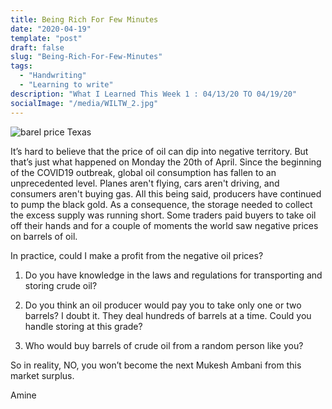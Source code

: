 ```yaml
---
title: Being Rich For Few Minutes
date: "2020-04-19"
template: "post"
draft: false
slug: "Being-Rich-For-Few-Minutes"
tags:
  - "Handwriting"
  - "Learning to write"
description: "What I Learned This Week 1 : 04/13/20 TO 04/19/20"
socialImage: "/media/WILTW_2.jpg"
---
```



![barel price Texas](/media/WILTW_2.jpg)

It’s hard to believe that the price of oil can dip into negative territory. But that’s just what happened on Monday the 20th of April.
Since the beginning of the COVID19 outbreak, global oil consumption has fallen to an unprecedented level. 
Planes aren't flying, cars aren't driving, and consumers aren't buying gas. All this being said, producers have continued to pump the black gold.
As a consequence, the storage needed to collect the excess supply was running short. Some traders paid buyers to take oil off their hands and for a couple of moments the world saw negative prices on barrels of oil.

In practice, could I make a profit from the negative oil prices?


1) Do you have knowledge in the laws and regulations for transporting and storing crude oil?

2) Do you think an oil producer would pay you to take only one or two barrels? I doubt it. They deal hundreds of barrels at a time. Could you handle storing at this grade?

3) Who would buy barrels of crude oil from a random person like you?

So in reality, NO, you won’t become the next Mukesh Ambani from this market surplus.


Amine 

